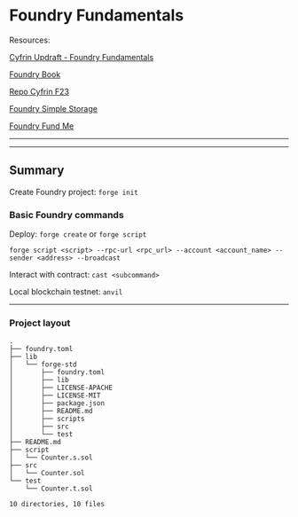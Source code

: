 # Foundry Fundamentals

Resources:

[Cyfrin Updraft - Foundry Fundamentals](https://updraft.cyfrin.io/courses/foundry)

[Foundry Book](http://book.getfoundry.sh/)

[Repo Cyfrin F23](https://github.com/Cyfrin/foundry-full-course-f23)

[Foundry Simple Storage](./foundry-simple-storage/)

[Foundry Fund Me](./foundry-fund-me/)

---
---

## Summary

Create Foundry project: `forge init`

### Basic Foundry commands

Deploy: `forge create` or `forge script`

`forge script <script> --rpc-url <rpc_url> --account <account_name> --sender <address> --broadcast`

Interact with contract: `cast <subcommand>
`

Local blockchain testnet: `anvil`

---

### Project layout

```
.
├── foundry.toml
├── lib
│   └── forge-std
│       ├── foundry.toml
│       ├── lib
│       ├── LICENSE-APACHE
│       ├── LICENSE-MIT
│       ├── package.json
│       ├── README.md
│       ├── scripts
│       ├── src
│       └── test
├── README.md
├── script
│   └── Counter.s.sol
├── src
│   └── Counter.sol
└── test
    └── Counter.t.sol

10 directories, 10 files
```




